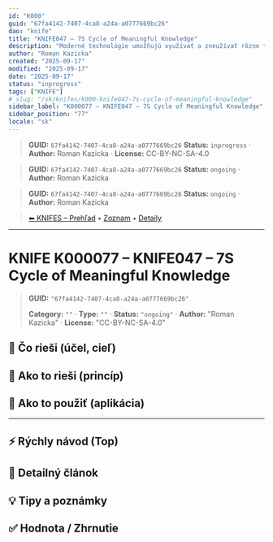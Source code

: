 ```yaml
---
id: "K000"
guid: "67fa4142-7407-4ca8-a24a-a0777669bc26"
dao: "knife"
title: "KNIFE047 – 7S Cycle of Meaningful Knowledge"
description: "Moderné technológie umožňujú využívať a zneužívať rôzne techniky marketingu. Čo si zvolíme PUSH, alebo PULL prístup. Táto metodika je zameraná na PULL marketing."
author: "Roman Kazicka"
created: "2025-09-17"
modified: "2025-09-17"
date: "2025-09-17"
status: "inprogress"
tags: ["KNIFE"]
# slug: "/sk/knifes/k000-knife047-7s-cycle-of-meaningful-knowledge"
sidebar_label: "K000077 – KNIFE047 – 7S Cycle of Meaningful Knowledge"
sidebar_position: "77"
locale: "sk"
---
```

<!-- body:start -->

<!-- fm-visible: start -->
> **GUID:** `67fa4142-7407-4ca8-a24a-a0777669bc26`
> **Status:** `inprogress` · **Author:** Roman Kazicka · **License:** CC-BY-NC-SA-4.0
<!-- fm-visible: end -->
<!-- body:start -->

<!-- fm-visible: start -->
> **GUID:** `67fa4142-7407-4ca8-a24a-a0777669bc26`
> **Status:** `ongoing` · **Author:** Roman Kazicka
<!-- fm-visible: end -->
<!-- body:start -->

<!-- fm-visible: start -->
> **GUID:** `67fa4142-7407-4ca8-a24a-a0777669bc26`
> **Status:** `ongoing` · **Author:** Roman Kazicka
<!-- fm-visible: end -->
<!-- body:start -->

<!-- nav:knifes -->
> [⬅ KNIFES – Prehľad](../overview.md) • [Zoznam](../KNIFE_Overview_List.md) • [Detaily](../KNIFE_Overview_Details.md)
---
# KNIFE K000077 – KNIFE047 – 7S Cycle of Meaningful Knowledge
<!-- fm-visible: start -->

> **GUID:** `"67fa4142-7407-4ca8-a24a-a0777669bc26"`
>   
> **Category:** `""` · **Type:** `""` · **Status:** `"ongoing"` · **Author:** "Roman Kazicka" · **License:** "CC-BY-NC-SA-4.0"
<!-- fm-visible: end -->


## 🎯 Čo rieši (účel, cieľ)

## 🧩 Ako to rieši (princíp)

## 🧪 Ako to použiť (aplikácia)

---

## ⚡ Rýchly návod (Top)

## 📜 Detailný článok

## 💡 Tipy a poznámky

## ✅ Hodnota / Zhrnutie
